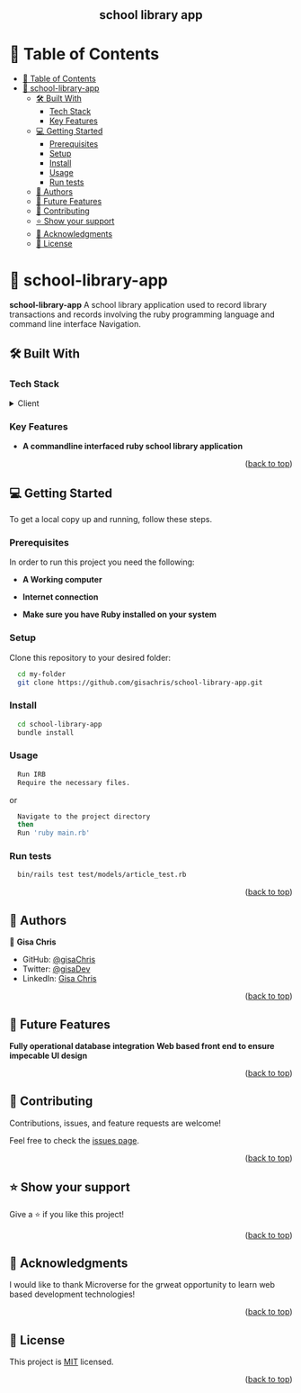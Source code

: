 <a name="readme-top"></a>

<div align="center">
  
  <br/>

  <h2><b>school library app</b></h2>

</div>

<!-- TABLE OF CONTENTS -->

# 📗 Table of Contents

- [📗 Table of Contents](#-table-of-contents)
- [📖 school-library-app ](#-school-library-app-)
  - [🛠 Built With ](#-built-with-)
    - [Tech Stack ](#tech-stack-)
    - [Key Features ](#key-features-)
  - [💻 Getting Started ](#-getting-started-)
    - [Prerequisites](#prerequisites)
    - [Setup](#setup)
    - [Install](#install)
    - [Usage](#usage)
    - [Run tests](#run-tests)
  - [👥 Authors ](#-authors-)
  - [🔭 Future Features ](#-future-features-)
  - [🤝 Contributing ](#-contributing-)
  - [⭐️ Show your support ](#️-show-your-support-)
  - [🙏 Acknowledgments ](#-acknowledgments-)
  - [📝 License ](#-license-)

<!-- PROJECT DESCRIPTION -->

# 📖 school-library-app <a name="about-project"></a>

**school-library-app** A school library application used to record library transactions and records involving the ruby programming language and command line interface Navigation.

## 🛠 Built With <a name="built-with"></a>

### Tech Stack <a name="tech-stack"></a>

<details>
  <summary>Client</summary>
  <ul>
    <li><a href="https://www.ruby-lang.org//">Ruby</a></li>
  </ul>
</details>

<!-- Features -->

### Key Features <a name="key-features"></a>

- **A commandline interfaced ruby school library application**

<p align="right">(<a href="#readme-top">back to top</a>)</p>

<!-- GETTING STARTED -->

## 💻 Getting Started <a name="getting-started"></a>

To get a local copy up and running, follow these steps.

### Prerequisites

In order to run this project you need the following:

- **A Working computer**

- **Internet connection**

- **Make sure you have Ruby installed on your system**

### Setup

Clone this repository to your desired folder:

```sh
  cd my-folder
  git clone https://github.com/gisachris/school-library-app.git
```

### Install

```sh
  cd school-library-app
  bundle install
```

### Usage

```sh
  Run IRB
  Require the necessary files.
```
or

```sh
  Navigate to the project directory
  then
  Run 'ruby main.rb'
```

### Run tests

```sh
  bin/rails test test/models/article_test.rb
```

<p align="right">(<a href="#readme-top">back to top</a>)</p>

<!-- AUTHORS -->

## 👥 Authors <a name="authors"></a>

👤 **Gisa Chris**

- GitHub: [@gisaChris](https://github.com/gisachris)
- Twitter: [@gisaDev](https://twitter.com/_GisaChris)
- LinkedIn: [Gisa Chris](https://www.linkedin.com/in/gisa-chris/)

<p align="right">(<a href="#readme-top">back to top</a>)</p>

<!-- FUTURE FEATURES -->

## 🔭 Future Features <a name="future-features"></a>

**Fully operational database integration**
**Web based front end to ensure impecable UI design**

<p align="right">(<a href="#readme-top">back to top</a>)</p>

<!-- CONTRIBUTING -->

## 🤝 Contributing <a name="contributing"></a>

Contributions, issues, and feature requests are welcome!

Feel free to check the [issues page](https://github.com/gisachris/school-library-app/issues).

<p align="right">(<a href="#readme-top">back to top</a>)</p>

<!-- SUPPORT -->

## ⭐️ Show your support <a name="support"></a>

Give a ⭐️ if you like this project!

<p align="right">(<a href="#readme-top">back to top</a>)</p>

<!-- ACKNOWLEDGEMENTS -->

## 🙏 Acknowledgments <a name="acknowledgements"></a>

I would like to thank Microverse for the grweat opportunity to learn web based development technologies!

<p align="right">(<a href="#readme-top">back to top</a>)</p>

<!-- LICENSE -->

## 📝 License <a name="license"></a>

This project is [MIT](./LICENSE) licensed.

<p align="right">(<a href="#readme-top">back to top</a>)</p>
